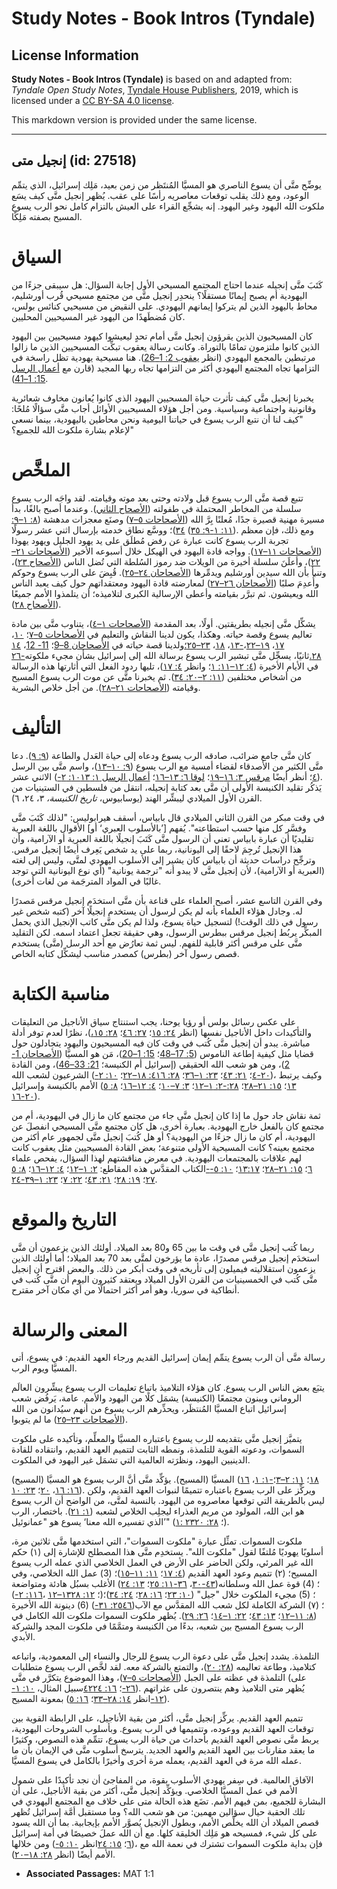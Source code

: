 # Study Notes - Book Intros (Tyndale)

## License Information

**Study Notes - Book Intros (Tyndale)** is based on and adapted from: _Tyndale Open Study Notes_, [Tyndale House Publishers](https://tyndaleopenresources.com/), 2019, which is licensed under a [CC BY-SA 4.0 license](https://creativecommons.org/licenses/by-sa/4.0/legalcode.en).

This markdown version is provided under the same license.



--------------------------------

## إنجيل متى (id: 27518)

يوضِّح متَّى أن يسوع الناصري هو المسيَّا المُنتَظر من زمن بعيد، مَلِك إسرائيل، الذي يتمِّم الوعود، ومع ذلك يقلب توقعات معاصريه رأسًا على عقب. يُظهر إنجيل متَّى كيف يسَع ملكوت الله اليهود وغير اليهود. إنه يشجِّع القراء على العيش بالتزام كامل نحو الرب يسوع المسيح بصفته مَلِكًا.

السياق
======

كَتَبَ متَّى إنجيله عندما احتاج المجتمع المسيحي الأول إجابة السؤال: هل سيبقى جزءًا من اليهودية أم يصبح إيمانًا مستقلًا؟ ينحدِر إنجيل متَّى من مجتمع مسيحي قُرب أورشليم، محاط باليهود الذين لم يتركوا إيمانهم اليهودي. على النقيض من مسيحيي كنائس بولس، كان مُضطَهدًا من اليهود غير المسيحيين المحليين.

كان المسيحيون الذين يقرؤون إنجيل متَّى أمام تحدٍ ليعيشوا كيهود مسيحيين بين اليهود الذين كانوا ملتزمون تمامًا بالتوراة. وكانت رسالة يعقوب تبكِّت المسيحيين الذين ما زالوا مرتبطين بالمجمع اليهودي (انظر [يعقوب 2: 1–26](https://ref.ly/Jas2:1-Jas2:26)). هنا مسيحية يهودية تظل راسخة في التزامها تجاه المجتمع اليهودي أكثر من التزامها تجاه ربها المجيد (قارن مع [أعمال الرسل 15: 1–41](https://ref.ly/Acts15:1-Acts15:41)).

يخبرنا إنجيل متَّى كيف تأثرت حياة المسحيين اليهود الذي كانوا يُعانون مخاوف شعائرية وقانونية واجتماعية وسياسية. ومن أجل هؤلاء المسيحيين الأوائل أجاب متَّى سؤالًا مُلحًا: "كيف لنا أن نتبع الرب يسوع في حياتنا اليومية ونحن محاطين باليهودية، بينما نسعى لإعلام بشارة ملكوت الله للجميع؟"

الملخَّص
========

تتبع قصة متَّى الرب يسوع قبل ولادته وحتى بعد موته وقيامته. لقد واجَه الرب يسوع سلسلة من المخاطر المحتملة في طفولته ([الأصحاح الثاني](https://ref.ly/Matt2:1-Matt2:23)). وعندما أصبح بالغًا، بدأ مسيرة مهنية قصيرة جدًا، مُعلنًا بِرَّ الله ([الأصحاحات ٥–۷](https://ref.ly/Matt5:1-Matt7:29)) وصنَع معجزات مدهشة ([۸: ۱–۹: ۳٤](https://ref.ly/Matt8:1-Matt9:34))؛ ووسَّع نطاق خدمته بإرسال اثني عشر رسولًا ([۹: ۳٥‏‎\-‏۱۱: ۱](https://ref.ly/Matt9:35-Matt11:1)). ومع ذلك، فإن معظم تجربة الرب يسوع كانت عبارة عن رفض مُطلَق على يد يهود الجليل ويهود يهوذا ([الأصحاحات ۱۱–۱۷](https://ref.ly/Matt11:1-Matt17:27)). وواجه قادة اليهود في الهيكل خلال أسبوعه الأخير ([الأصحاحات ۲۱–۲۲](https://ref.ly/Matt21:1-Matt22:46))، وأعلَنَ سلسلة أخيرة من الويلات ضد رموز السُلطة التي تُضل الناس ([الأصحاح ۲۳](https://ref.ly/Matt23:1-Matt23:39))، وتنبأ بأن الله سيدين أورشليم ويدمِّرها ([الأصحاحان ۲٤–۲٥](https://ref.ly/Matt24:1-Matt25:46)). قُبِضَ على الرب يسوع وحوكم وأُعدِمَ صلبًا ([الأصحاحان ۲٦–۲۷](https://ref.ly/Matt26:1-Matt27:66)) لمعارضته قادة اليهود ومعتقداتهم حول كيف يعبد الناس الله ويعيشون. ثم تبرَّر بقيامته وأعطى الإرسالية الكبرى لتلاميذه؛ أن يتلمذوا الأمم جميعًا ([الأصحاح ۲۸](https://ref.ly/Matt28:1-Matt28:20)).

يشكِّل متَّى إنجيله بطريقتين. أولًا، بعد المقدمة ([الأصحاحات ۱–٤](https://ref.ly/Matt1:1-Matt4:25))، يتناوب متَّى بين مادة تعاليم يسوع وقصة حياته. وهكذا، يكون لدينا النقاش والتعليم في [الأصحاحات ٥–۷](https://ref.ly/Matt5:1-Matt7:29)؛ [۱۰](https://ref.ly/Matt10:1-Matt10:42)، [۱۳](https://ref.ly/Matt13:1-Matt13:58)، [۱۸](https://ref.ly/Matt18:1-Matt18:35)، [۲۳–۲٥؛](https://ref.ly/Matt23:1-Matt25:46)ولدينا قصة حياته في [الأصحاحان 8–9](https://ref.ly/Matt8:1-Matt9:38)؛ [11\- 12](https://ref.ly/Matt11:1-Matt12:50)، [۱٤‏‎\-‏۱۷](https://ref.ly/Matt14:1-Matt17:27)، [۱۹–۲۲](https://ref.ly/Matt19:1-Matt22:46)، [۲٦‏‎\-‏۲۸.](https://ref.ly/Matt26:1-Matt28:20)ثانيًا، يسجِّل متَّى تبشير الرب يسوع برسالة الله إلى إسرائيل بشأن مجيء ملكوته في الأيام الأخيرة ([٤: ۱۲–۱۱: ۱](https://ref.ly/Matt4:12-Matt11:1)؛ وانظر [٤: ۱۷](https://ref.ly/Matt4:17))، تليها ردود الفعل التي أثارتها هذه الرسالة من أشخاص مختلفين ([۱۱: ۲–۲۰: ۳٤](https://ref.ly/Matt11:2-Matt20:34)). ثم يخبرنا متَّى عن موت الرب يسوع المسيح وقيامته ([الأصحاحات ۲۱–۲۸](https://ref.ly/Matt21:1-Matt28:20)). من أجل خلاص البشرية.

التأليف
=======

كان متَّى جامع ضرائب، صادقه الرب يسوع ودعاه إلى حياة العَدل والطاعة ([۹: ۹](https://ref.ly/Matt9:9)). دعا متَّى الكثير من الأصدقاء لقضاء أمسية مع الرب يسوع ([۹: ۱۰–۱۳](https://ref.ly/Matt9:10-Matt9:13))، واسم متَّى بين الرسل الاثني عشر ([۱۰: ۲\-‏‎‎٤](https://ref.ly/Matt10:2-Matt10:4)؛ أنظر أيضًا [مرقس ۳: ۱٦–۱۹](https://ref.ly/Mark3:16-Mark3:19)؛ [لوقا ٦: ۱۳–۱٦](https://ref.ly/Luke6:13-Luke6:16)؛ [أعمال الرسل ۱: ۱۳](https://ref.ly/Acts1:13)). يَذكُر تقليد الكنيسة الأولى أن متَّى بعد كتابة إنجيله، انتقل من فلسطين في الستينيات من القرن الأول الميلادي ليبشِّر الهند (يوسابيوس، *تاريخ الكنيسة،* ۳، ۲٤، ٦).

في وقت مبكر من القرن الثاني الميلادي قال بابياس، أسقف هيرابوليس: "لذلك كَتَبَ متَّى الأقوال باللغة العبرية \[أو ‎‘‎بالأسلوب العبري‎’‎] وفسَّر كل منها حسب استطاعته". يُفهم تقليديًا أن عبارة بابياس تعني أن الرسول متَّى كَتَبَ إنجيلًا باللغة العبرية أو الآرامية، وأن هذا الإنجيل تُرجِمَ لاحقًا إلى اليونانية، ربما على يد شخص يَعِرف أيضًا إنجيل مرقس. وترجِّح دراسات حديثة أن بابياس كان يشير إلى الأسلوب اليهودي لمتَّى، وليس إلى لغته (العبرية أو الآرامية)، لأن إنجيل متَّى لا يبدو أنه "ترجمة يونانية" (أي نوع اليونانية التي توجد غالبًا في المواد المترجَمة من لغات أخرى).

وفي القرن التاسع عشر، أصبح العلماء على قناعة بأن متَّى استخدَم إنجيل مرقس مَصدرًا له. وجادل هؤلاء العلماء بأنه لم يكن لرسول أن يستخدم إنجيلًا آخر (كتبه شخص غير رسول في ذلك الوقت!) لتسجيل حياة يسوع، ولذا لم يكن متَّى كاتب الإنجيل الذي يحمل اسمه. لكن التقليد‎ ‎المبكِّر يربُط إنجيل مرقس ببطرس الرسول، وهي حقيقة تجعل اعتماد متَّى على مرقس أكثر قابلية للفهم. ليس ثمة تعارُض مع أحد الرسل (متَّى) يستخدم قصص رسول آخر (بطرس) كمصدر مناسب ليشكِّل كتابه الخاص.

مناسبة الكتابة
==============

على عكس رسائل بولس أو رؤيا يوحنا، يجب استنتاج سياق الأناجيل من التعليقات والتأكيدات داخل الأناجيل نفسها (انظر [۲٤: ۱٥](https://ref.ly/Matt24:15)؛ [۲۷: ٤٦](https://ref.ly/Matt27:46)؛ [۲۸: ۱٥،](https://ref.ly/Matt28:15))، نظرًا لعدم توفر أدلة مباشرة. يبدو أن إنجيل متَّى كُتب في وقت كان فيه المسيحيون واليهود يتجادلون حول قضايا مثل كيفية إطاعة الناموس ([5: 17–48](https://ref.ly/Matt5:17-Matt5:48)؛ [15: 1–20](https://ref.ly/Matt15:1-Matt15:20))، مَن هو المسيَّا ([الأصحاحان 1\- 2](https://ref.ly/Matt1:1-Matt2:23))، ومن هو شعب الله الحقيقي (إسرائيل أم الكنيسة؛ [21: 33–46](https://ref.ly/Matt21:33-Matt21:46))، ومن القادة الشرعيون لشعب الله ([٤: ۱۸–۲۲](https://ref.ly/Matt4:18-Matt4:22)؛ [۱۰: ۲\-‏‎‎٤](https://ref.ly/Matt10:2-Matt10:4)؛ [۲۱: ٤۳](https://ref.ly/Matt21:43)؛ [۲۳: ۱–۳٦](https://ref.ly/Matt23:1-Matt23:36)؛ [۲۸: ۱٦‏‎\-‏۲۰](https://ref.ly/Matt28:16-Matt28:20))، وكيف يرتبط الأمم بالكنيسة وإسرائيل ([۲: ۱–۱۲](https://ref.ly/Matt2:1-Matt2:12)؛ [۳: ۷–۱۰](https://ref.ly/Matt3:7-Matt3:10)؛ [٤: ۱۲–۱٦](https://ref.ly/Matt4:12-Matt4:16)؛ [۸: ٥‏‎\-‏۱۳](https://ref.ly/Matt8:5-Matt8:13)؛ [۱٥: ۲۱–۲۸](https://ref.ly/Matt15:21-Matt15:28)؛ [۲۸: ۱٦‏‎\-‏۲۰](https://ref.ly/Matt28:16-Matt28:20)).

ثمة نقاش جاد حول ما إذا كان إنجيل متَّى جاء من مجتمع كان ما زال في اليهودية، أم من مجتمع كان بالفعل خارج اليهودية. بعبارة أخرى، هل كان مجتمع متَّى المسيحي انفصلَ عن اليهودية، أم كان ما زال جزءًا من اليهودية؟ أو هل كُتبَ إنجيل متَّى لجمهور عام أكثر من مجتمع بعينه؟ كانت المسيحية الأولى متنوعة؛ بعض القادة المسيحيين مثل يعقوب كانت لهم علاقات بالمجتمعات اليهودية. في معرض مناقشتهم لهذا السؤال، يفحص علماء الكتاب المقدَّس هذه المقاطع: [۲: ۱–۱۲](https://ref.ly/Matt2:1-Matt2:12)؛ [٤: ۱۲–۱٦](https://ref.ly/Matt4:12-Matt4:16)؛ [۸: ٥‏‎\-‏۱۳](https://ref.ly/Matt8:5-Matt8:13)؛ [۱۰: ٥\-‏‎‎٦](https://ref.ly/Matt10:5-Matt10:6)؛ [۱٥: ۲۱–۲۸](https://ref.ly/Matt15:21-Matt15:28)؛ [۱۷: ۲٤‏‎\-‏۲۷](https://ref.ly/Matt17:24-Matt17:27)؛ [۱۹: ۲۸](https://ref.ly/Matt19:28)؛ [۲۱: ٤۳](https://ref.ly/Matt21:43)؛ [۲۲: ۷](https://ref.ly/Matt22:7)؛ [۲۳: ۱–۳۹](https://ref.ly/Matt23:1-Matt23:39)‎.

التاريخ والموقع
===============

ربما كُتب إنجيل متَّى في وقت ما بين 65 و80 بعد الميلاد. أولئك الذين يزعمون أن متَّى استخدَم إنجيل مرقس مصدرًا، عادة ما يؤرخون لمتَّى بعد 70 بعد الميلاد؛ أما أولئك الذين يزعمون استقلاليته فيميلون إلى تأريخه في وقت أبكر من ذلك. والبعض اقترح أن إنجيل متَّى كُتب في الخمسينيات من القرن الأول الميلاد ويعتقد كثيرون اليوم أن متَّى كُتب في أنطاكية في سوريا، وهو أمر أكثر احتمالًا من أي مكان آخر مقترح‎.

المعنى والرسالة
===============

رسالة متَّى أن الرب يسوع يتمِّم إيمان إسرائيل القديم ورجاء العهد القديم: في يسوع، أتى المسيَّا ويوم الرب‎.

يتبَع بعض الناس الرب يسوع. كان هؤلاء التلاميذ باتباع تعليمات الرب يسوع يبشِّرون العالَم الروماني ويبنون مجتمعًا (الكنيسة) يشمَل كلًا من اليهود والأمم. عامة، يَرفُض شعب إسرائيل اتباع المسيَّا المُنتظَر، ويحذِّرهم الرب يسوع من أنهم سيُدانون من الله ([الأصحاحات ۲۳–۲٥](https://ref.ly/Matt23:1-Matt25:46)) ما لم يتوبوا‎.

يتميَّز إنجيل متَّى بتقديمه للرب يسوع باعتباره المسيَّا والمعلِّم، وتأكيده على ملكوت السموات، ودعوته القوية للتلمذة، ونمطه الثابت لتتميم العهد القديم، وانتقاده للقادة الدينيين اليهود، ونظرَته العالمية التي تشمَل غير اليهود في الملكوت.

المسيَّا (المسيح). يؤكِّد متَّى أنَّ الرب يسوع هو المسيَّا (المسيح) ([۱: ۱](https://ref.ly/Matt1:1)، [۱٦‏‎\-‏۱۸](https://ref.ly/Matt1:16-Matt1:18)؛ [۱۱: ۲–۳](https://ref.ly/Matt11:2-Matt11:3)؛ [۱٦: ۱٦](https://ref.ly/Matt16:16)، [۲۰](https://ref.ly/Matt16:20)؛ [۲۳: ۱۰](https://ref.ly/Matt23:10)). ويركِّز على الرب يسوع باعتباره تتميمًا لنبوات العهد القديم، ولكن ليس بالطريقة التي توقعها معاصروه من اليهود. بالنسبة لمتَّى، من الواضح أن الرب يسوع هو ابن الله، المولود من مريم العذراء ليجلِب الخلاص لشعبه ([۱: ۲۱](https://ref.ly/Matt1:21)). باختصار، الرب يسوع هو "عمانوئيل ‎‘‎الذي تفسيره الله معنا‎’‎" ([۱: ۲۳](https://ref.ly/Matt1:23)؛ [۲۸: ۲۰](https://ref.ly/Matt28:20)).

ملكوت السموات. تمثِّل عبارة "ملكوت السموات"، التي استخدمها متَّى ثلاثين مرة، أسلوبًا يهوديًا مُلتفًا لقول "ملكوت الله". يستخدِم متَّى هذا المصطلح للإشارة إلى (۱) حكم الله غير المرئي، ولكن الحاضر على الأرض في العمل الخلاصي الذي عمله الرب يسوع المسيح؛ (٢) تتميم وعود العهد القديم ([٤: ۱۷](https://ref.ly/Matt4:17)؛ [۱۱: ۱۱–۱٥](https://ref.ly/Matt11:11-Matt11:15))؛ (3\) عمل الله الخلاصي، وفي الأغلب بسبُل هادئة ومتواضعة ([۱۱: ۲٥](https://ref.ly/Matt11:25)؛ [۱۳: ۲٤‏‎\-‏۳۰](https://ref.ly/Matt13:24-Matt13:30)، [۳٦‏\-‎‎٤۳](https://ref.ly/Matt13:36-Matt13:43))؛ (4\) قوة عمل الله وسلطانه ([۱۱: ۲\-‏‎‎٦](https://ref.ly/Matt11:2-Matt11:6)، [۱۲–۱۳](https://ref.ly/Matt11:12-Matt11:13)؛ [۱۲: ۲۸](https://ref.ly/Matt12:28))؛ (5\) مجيء الملكوت خلال "جيل" ([۱۰: ۲۳](https://ref.ly/Matt10:23)؛ [۱٦: ۲۸](https://ref.ly/Matt16:28)؛ [۲٤: ۳٤](https://ref.ly/Matt24:34))؛ (6\) دينونة الله الأخيرة ([۲٥: ۳۱\-‏‎‎٤٦](https://ref.ly/Matt25:31-Matt25:46))؛ (٧) الشركة الكاملة لكل شعب الله المقدَّس مع الآب ([۸: ۱۱–۱۲](https://ref.ly/Matt8:11-Matt8:12)؛ [۱۳: ٤۳](https://ref.ly/Matt13:43)؛ [۲۲: ۱–۱٤](https://ref.ly/Matt22:1-Matt22:14)؛ [۲٦: ۲۹](https://ref.ly/Matt26:29)). يُظهر ملكوت السموات ملكوت الله الكامل في الرب يسوع المسيح بين شعبه، بدءًا من الكنيسة ومتمَّمًا في ملكوت المجد والشركة الأبدي.

التلمذة. يشدد إنجيل متَّى على دعوة الرب يسوع للرجال والنساء إلى المعمودية، واتباعه كتلاميذ، وطاعة تعاليمه ([۲۸: ۲۰](https://ref.ly/Matt28:20))، والتمتع بالشركة معه. لقد لخَّص الرب يسوع متطلبات التلمذة في عظته على الجبل ([الأصحاحات ٥–۷](https://ref.ly/Matt5:1-Matt7:29))، وهذا الموضوع يتكرَّر في متَّى (على سبيل المثال، [۱۰: ۱\-‏‎‎٤۲](https://ref.ly/Matt10:1-Matt10:42)؛ [۱٦: ۲٤‏‎\-‏۲٦](https://ref.ly/Matt16:24-Matt16:26)). يُظهر متى التلاميذ وهم ينتصرون على عثراتهم بمعونة المسيح (انظر [۱٤: ۲۸–۳۳](https://ref.ly/Matt14:28-Matt14:33)؛ [۱٦: ٥‏‎\-‏۱۲](https://ref.ly/Matt16:5-Matt16:12)).

تتميم العهد القديم. يركِّز إنجيل متَّى، أكثر من بقية الأناجيل، على الرابطة القوية بين توقعات العهد القديم ووعوده، وتتميمها في الرب يسوع. وبأسلوب الشروحات اليهودية، يربط متَّى نصوص العهد القديم بأحداث من حياة الرب يسوع، تتمِّم هذه النصوص، وكثيرًا ما يعقد مقارنات بين العهد القديم والعهد الجديد. يترسخ أسلوب متَّى في الإيمان بأن ما عمله الله مرة في العهد القديم، يعمله مرة أخرى وأخيرًا بالكامل في يسوع المسيَّا.

الآفاق العالمية. في سِفر يهودي الأسلوب بقوة، من المفاجئ أن نجد تأكيدًا على شمول الأمم في عمل المسيَّا الخلاصي. ويؤكِّد إنجيل متَّى، أكثر من بقية الأناجيل، على أن البشارة للجميع، بمن فيهم الأمم. تضَع هذه الحالة متى على خلاف مع المجتمع اليهودي في تلك الحقبة حيال سؤالين مهمين: من هو شعب الله؟ وما مستقبل أمَّة إسرائيل تُظهر قصص الميلاد أن الله يخلِّص الأمم، وبطول الإنجيل يُصوَّر الأمم بإيجابية. بما أن الله يسود على كل شيء، فمسيحه هو مَلِك الخليقة كلها. مع أن الله عملَ خصيصًا في أمة إسرائيل ومن خلالها (انظر [۱۰: ٥\-‏‎‎٦](https://ref.ly/Matt10:5-Matt10:6)؛ [۱٥: ۲٤](https://ref.ly/Matt15:24))، فإن بداية ملكوت السموات تشترك في نعمة الله مع الأمم أيضًا (انظر [۲۸: ۱۸–۲۰](https://ref.ly/Matt28:18-Matt28:20)).

* **Associated Passages:** MAT 1:1

